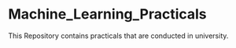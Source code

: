 # Machine_Learning_Practicals
This Repository contains practicals that are conducted in university.

